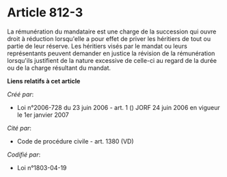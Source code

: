# Article 812-3

La rémunération du mandataire est une charge de la succession qui ouvre droit à réduction lorsqu'elle a pour effet de priver
les héritiers de tout ou partie de leur réserve. Les héritiers visés par le mandat ou leurs représentants peuvent demander en
justice la révision de la rémunération lorsqu'ils justifient de la nature excessive de celle-ci au regard de la durée ou de
la charge résultant du mandat.

**Liens relatifs à cet article**

_Créé par_:

  - Loi n°2006-728 du 23 juin 2006 - art. 1 () JORF 24 juin 2006 en vigueur le 1er janvier 2007

_Cité par_:

  - Code de procédure civile - art. 1380 (VD)

_Codifié par_:

  - Loi n°1803-04-19
